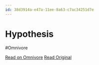 ```yaml
---
id: 38d3914a-e47a-11ee-8a63-c7ac34251d7e
---
```


# Hypothesis
#Omnivore

[Read on Omnivore](https://omnivore.app/me/hypothesis-18e4d369c78)
[Read Original](https://hypothes.is/a/t5qEbuRyEe6ShvuFEfwt0w)

